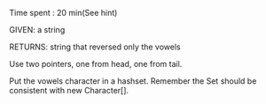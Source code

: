 Time spent : 20 min(See hint)

GIVEN: a string

RETURNS: string that reversed only the vowels



Use two pointers, one from head, one from tail.

Put the vowels character in a hashset. Remember the Set<Character> should be consistent with new Character[].

